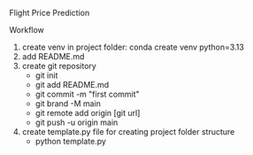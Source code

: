Flight Price Prediction 

Workflow
1. create venv in project folder: conda create venv python=3.13
2. add README.md 
3. create git repository
    - git init
    - git add README.md
    - git commit -m "first commit"
    - git brand -M main
    - git remote add origin [git url]
    - git push -u origin main
3. create template.py file for creating project folder structure
    - python template.py